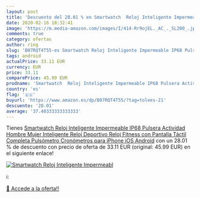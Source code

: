 ```yaml
---
layout: post
title: 'Descuento del 28.01 % en Smartwatch  Reloj Inteligente Impermeabl'
date: 2020-02-16 18:32:41
image: 'https://m.media-amazon.com/images/I/414-Rr9ojEL._AC_._SL200_.jpg'
comments: true
category: ofertas
author: ring
slug: 'B07RQT4T55-es Smartwatch Reloj Inteligente Impermeable IP68 Pulsera...'
tags: android
actualPrice: 33.11 EUR
currency: EUR
price: 33.11
comparePrice: 45.99 EUR
prodname: 'Smartwatch  Reloj Inteligente Impermeable IP68 Pulsera Actividad Hombre Mujer  Inteligente Reloj Deportivo Reloj Fitness con Pantalla Táctil Completa Pulsómetro Cronómetros para iPhone iOS Android'
country: 'es'
flag: '🇪🇸'
buyurl: 'https://www.amazon.es/dp/B07RQT4T55/?tag=tolees-21'
descuento: '28.01'
average: '37.40333333333333'
---
```


Tienes [Smartwatch  Reloj Inteligente Impermeable IP68 Pulsera Actividad Hombre Mujer  Inteligente Reloj Deportivo Reloj Fitness con Pantalla Táctil Completa Pulsómetro Cronómetros para iPhone iOS Android](https://www.amazon.es/dp/B07RQT4T55/?tag=tolees-21) con un 28.01 % de descuento con precio de oferta de 33.11 EUR (original: 45.99 EUR) en el siguiente enlace!

[![Smartwatch  Reloj Inteligente Impermeabl](https://m.media-amazon.com/images/I/414-Rr9ojEL._AC_._SL200_.jpg)](https://www.amazon.es/dp/B07RQT4T55/?tag=tolees-21)

ℹ️:


[🛒 Accede a la oferta!!](https://www.amazon.es/dp/B07RQT4T55/?tag=tolees-21)
